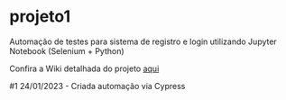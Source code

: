 # projeto1
Automação de testes para sistema de registro e login utilizando Jupyter Notebook (Selenium + Python)

Confira a Wiki detalhada do projeto [aqui](https://github.com/fahleiro/projeto1/wiki)

#1 24/01/2023 - Criada automação via Cypress
